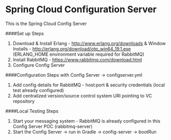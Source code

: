 Spring Cloud Configuration Server
=================================

This is the Spring Cloud Config Server

####Set up Steps
1. Download & Install Erlang  - http://www.erlang.org/downloads & Window Installs - http://erlang.org/download/otp_win64_19.1.exe (ERLANG_HOME environment variable required for RabbitMQ)
2. Install RabbitMQ - https://www.rabbitmq.com/download.html
3. Configure Config Server

####Configuration Steps with Config Server -> configserver.yml
1. Add config details for RabbitMQ - host:port & security credentials (local test already configured)
2. Add centralized version/source control system URI pointing to VC repository

####Local Testing Steps
1. Start your messaging system - RabbitMQ is already configured in this Config Server POC (rabbitmq-server)
2. Start the Config Server -> run in Gradle -> config-server -> bootRun


